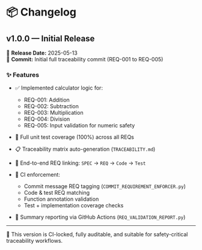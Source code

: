 # 📦 Changelog

## v1.0.0 — Initial Release

🔹 **Release Date:** 2025-05-13  
🔹 **Commit:** Initial full traceability commit (REQ-001 to REQ-005)

### ✨ Features

- ✅ Implemented calculator logic for:
  - REQ-001: Addition
  - REQ-002: Subtraction
  - REQ-003: Multiplication
  - REQ-004: Division
  - REQ-005: Input validation for numeric safety

- 🧪 Full unit test coverage (100%) across all REQs
- 📋 Traceability matrix auto-generation (`TRACEABILITY.md`)
- 📎 End-to-end REQ linking: `SPEC` → `REQ` → `Code` → `Test`
- 🔐 CI enforcement:
  - Commit message REQ tagging (`COMMIT_REQUIREMENT_ENFORCER.py`)
  - Code & test REQ matching
  - Function annotation validation
  - Test + implementation coverage checks
- 🧾 Summary reporting via GitHub Actions (`REQ_VALIDATION_REPORT.py`)

---

🔁 This version is CI-locked, fully auditable, and suitable for safety-critical traceability workflows.
